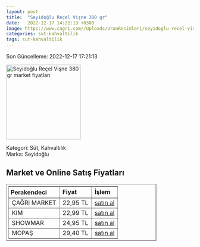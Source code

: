 ```yaml
---
layout: post
title:  "Seyidoğlu Reçel Vişne 380 gr"
date:   2022-12-17 14:21:13 +0300
image: https://www.cagri.com//Uploads/UrunResimleri/seyidoglu-recel-visne-380-gr--aa3a-.jpg
categories: sut-kahvaltilik
tags: sut-kahvaltilik
---
```


Son Güncelleme: 2022-12-17 17:21:13

<img src="https://www.cagri.com//Uploads/UrunResimleri/seyidoglu-recel-visne-380-gr--aa3a-.jpg" width="200" alt="Seyidoğlu Reçel Vişne 380 gr market fiyatları" />

Kategori: Süt, Kahvaltılık
<br />
Marka: Seyidoğlu

<h2>Market ve Online Satış Fiyatları</h2>

<table border="1" style="padding: 5px;width:80%;">
  <tr>
    <td style="padding: 5px;"><strong>Perakendeci</strong></td>
    <td><strong>Fiyat</strong></td>
    <td><strong>İşlem</strong></td>
  </tr>
  <tr>
              <td title="Çağrı Market">ÇAĞRI MARKET</td>
              <td>22,95 TL</td>
              <td><a title="Çağrı Market" target="_blank" href="https://www.cagri.com/seyidoglu-recel-visne-380-gr">satın al</a></td>
            </tr><tr>
              <td title="Kim">KIM</td>
              <td>22,99 TL</td>
              <td><a title="Kim" target="_blank" href="https://www.kimgeldi.com/seyidoglu-recel-380-gr-visne">satın al</a></td>
            </tr><tr>
              <td title="Showmar">SHOWMAR</td>
              <td>24,95 TL</td>
              <td><a title="Showmar" target="_blank" href="https://www.showmar.com.tr/urun/seyidoglu-recel-385gr-visne">satın al</a></td>
            </tr><tr>
              <td title="Mopaş">MOPAŞ</td>
              <td>29,40 TL</td>
              <td><a title="Mopaş" target="_blank" href="https://mopas.com.tr/seyidoglu-visne-receli-380-gr/p/202048">satın al</a></td>
            </tr>
</table>
